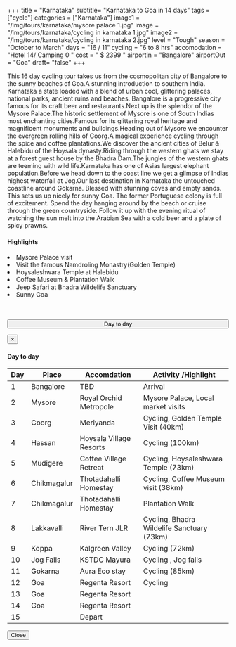 +++
title = "Karnataka"
subtitle= "Karnataka to Goa in 14 days"
tags = ["cycle"]
categories = ["Karnataka"]
image1 = "/img/tours/karnataka/mysore palace 1.jpg"
image = "/img/tours/karnataka/cycling in karnataka 1.jpg"
image2 = "/img/tours/karnataka/cycling in karnataka 2.jpg"
level =  "Tough" 
season =  "October to March"
days =  "16 / 11"
cycling = "6 to 8 hrs"
accomodation = "Hotel 14/ Camping 0 "
cost = " $ 2399 "
airportin = "Bangalore"
airportOut =  "Goa"
draft= "false"
+++
 

<div class="col-sm-8 desc">
<p>
This 16 day cycling tour takes us from the cosmopolitan city of Bangalore to the sunny beaches of Goa.A stunning introduction to southern India. Karnataka a state loaded with a blend of urban cool, glittering palaces, national parks, ancient ruins and beaches. Bangalore is a progressive city famous for its craft beer and restaurants.Next up is the splendor of the Mysore Palace.The historic settlement of Mysore is one of South Indias most enchanting cities.Famous for its glittering royal heritage and magnificent monuments and buildings.Heading out of Mysore we encounter the evergreen rolling hills of Coorg.A magical experience cycling through the spice and coffee plantations.We discover the ancient cities of Belur & Halebidu of the Hoysala dynasty.Riding through the western ghats we stay at a forest guest house by the Bhadra Dam.The jungles of the western ghats are teeming with wild life.Karnataka has one of Asias largest elephant population.Before we head down to the coast line we get a glimpse of Indias highest waterfall at Jog.Our last destination in Karnataka the untouched coastline around Gokarna. Blessed with stunning coves and empty sands. This sets us up nicely for sunny Goa. The former Portuguese colony is full of excitement. Spend the day hanging around by the beach or cruise through the green countryside. Follow it up with the evening ritual of watching the sun melt into the Arabian Sea with a cold beer and a plate of spicy prawns.</p>
</div>

<div class = "col-sm-3 high">
<h4>Highlights</h4>
<li> Mysore Palace visit
<li> Visit the famous Namdroling Monastry(Golden Temple)
<li> Hoysaleshwara Temple at Halebidu
<li> Coffee Museum & Plantation Walk
<li> Jeep Safari at Bhadra Wildelife Sanctuary
<li> Sunny Goa

<br><br>
<button type="button" class="btn btn-main" data-toggle="modal" data-target="#dayModal" style="width: 100%; padding: 0px 0px 0px -40px;">
Day to day</button>

<!-- Modal -->
<div id="dayModal" class="modal fade" role="dialog">
<div class="modal-dialog">

<!-- Modal content-->
<div class="modal-content">
<div class="modal-header">
<button type="button" class="close" data-dismiss="modal">&times;</button>
<h4 class="modal-title">Day to day</h4>
</div>
<div class="modal-body">
<div class="col-sm-3 table">
<table >
<thead>
<tr>
<th> 
<div class="itinicon">
<i class="ion-android-calendar"></i></div>
<div class="list-text"> 
Day   
</th>
<th>
<div class="itinicon">
<i class="ion-android-locate"></i></div>
<div class="list-text">  
Place   </th>
<th>
<div class="itinicon">
<i class="ion-android-home"></i></div>
<div class="list-text"> 
Accomdation  </th>
<th>
<div class="itinicon">
<i class="ion-android-bicycle"></i></div>
<div class="list-text">  
Activity /Highlight </th>
</tr></thead>
<tbody>
<tr><td> 1</td><td>Bangalore</td><td>TBD </td><td>Arrival </td>
<tr><td> 2</td><td>Mysore</td><td>Royal Orchid Metropole </td><td>Mysore Palace, Local market visits</td>
<tr><td> 3</td><td>Coorg</td><td>Meriyanda </td><td>Cycling, Golden Temple Visit (40km)</td>
<tr><td> 4</td><td>Hassan</td><td>Hoysala Village Resorts </td><td>Cycling (100km)</td>
<tr><td> 5</td><td>Mudigere</td><td>Coffee Village Retreat </td><td>Cycling, Hoysaleshwara Temple (73km)</td>
<tr><td> 6</td><td>Chikmagalur</td><td>Thotadahalli Homestay </td><td>Cycling, Coffee Museum visit (38km)</td>
<tr><td> 7</td><td>Chikmagalur</td><td>Thotadahalli Homestay </td><td>Plantation Walk</td>
<tr><td> 8</td><td>Lakkavalli</td><td>River Tern JLR </td><td>Cycling, Bhadra Wildelife Sanctuary (73km)</td>
<tr><td> 9</td><td>Koppa</td><td>Kalgreen Valley </td><td>Cycling (72km)</td>
<tr><td> 10</td><td>Jog Falls</td><td>KSTDC Mayura </td><td>Cycling , Jog falls</td>
<tr><td> 11</td><td>Gokarna</td><td>Aura Eco stay </td><td>Cycling (85km)</td>
<tr><td> 12</td><td>Goa</td><td>Regenta Resort </td><td>Cycling</td>
<tr><td> 13</td><td>Goa</td><td>Regenta Resort </td><td></td>
<tr><td> 14</td><td>Goa</td><td>Regenta Resort </td><td></td>
<tr><td> 15</td><td></td><td>Depart</td><td></td>
</tbody>
</table></div>
</div>
<div class="modal-footer">
<button type="button" class="btn btn-main" data-dismiss="modal">Close</button>
</div>
</div>
</div>
</div>
</div>
</div>
</div>


<br><br>

<div id="mapid" style="width: 100%; height: 400px;"></div>
<script>
	var mymap = L.map('mapid').setView([13.864924122185723, 76.64886474609375], 7);
	L.tileLayer('https://tile.thunderforest.com/cycle/{z}/{x}/{y}.png?apikey=10771ad162c94f459d234529910e1de0', {
	attribution: '&copy; <a href="http://www.thunderforest.com/">Thunderforest</a>, &copy; <a href="http://www.openstreetmap.org/copyright">OpenStreetMap</a>',
	apikey: '<your apikey>', 
    maxZoom: 22,
		id: 'mapbox.streets'
	}).addTo(mymap);
	var cycleIcon = L.icon({
    iconUrl: '/img/cycle.svg',
    iconSize:     [20, 20], // size of the icon
    iconAnchor:   [1, 2], // point of the icon which will correspond to marker's location
    popupAnchor:  [5, 5] // point from which the popup should open relative to the iconAnchor
});
L.marker([12.325328074276468, 76.64886474609375], {icon: cycleIcon}).addTo(mymap);
var geojson = {
	"type": "FeatureCollection",
	"features": [
	{
			"type": "Feature",
			"geometry": {
				"type": "Point",
				"coordinates": [77.5758361, 12.9731529, ]
			},
			"properties": {
				"name": "BANGALORE",
				"type": "Generic",
				"ele": "912.0"
			}
		},
		{
			"type": "Feature",
			"geometry": {
				"type": "Point",
				"coordinates": [76.64886474609375, 12.325328074276468]
			},
			"properties": {
				"name": "MYSURU",
				"type": "Generic",
				"ele": "763.0"
			}
		},
		{
			"type": "Feature",
			"geometry": {
				"type": "Point",
				"coordinates": [75.726013, 12.480912]
			},
			"properties": {
				"name": "COORG",
				"type": "Generic",
				"ele": "1057.0"
			}
		},
		{
			"type": "Feature",
			"geometry": {
				"type": "Point",
				"coordinates": [76.102294921875, 12.97244201057838]
			},
			"properties": {
				"name": "HASSAN",
				"type": "Generic",
				"ele": "941.0"
			}
		},
		{
			"type": "Feature",
			"geometry": {
				"type": "Point",
				"coordinates": [75.8331298828125, 13.135653750651828]
			},
			"properties": {
				"name": "KAIMARA",
				"type": "Generic",
				"ele": "992.0"
			}
		},
		{
			"type": "Feature",
			"geometry": {
				"type": "Point",
				"coordinates": [75.7122802734375, 13.360226634252003]
			},
			"properties": {
				"name": "LAKKAVALI",
				"type": "Generic",
				"ele": "1158.0"
			}
		},
		{
			"type": "Feature",
			"geometry": {
				"type": "Point",
				"coordinates": [75.2728271484375, 13.686019186915203]
			},
			"properties": {
				"name": "TIRTHAHALLI",
				"type": "Generic",
				"ele": "674.0"
			}
		},
		{
			"type": "Feature",
			"geometry": {
				"type": "Point",
				"coordinates": [74.87422943115234, 13.864924122185723]
			},
			"properties": {
				"name": "KODACHADRI",
				"type": "Generic",
				"ele": "1063.0"
			}
		},
		{
			"type": "Feature",
			"geometry": {
				"type": "Point",
				"coordinates": [74.80453491210938, 14.20980748955709]
			},
			"properties": {
				"name": "JOG FALLS",
				"type": "Generic",
				"ele": "470.0"
			}
		},
		{
			"type": "Feature",
			"geometry": {
				"type": "Point",
				"coordinates": [74.82582092285156, 14.614502355742749]
			},
			"properties": {
				"name": "SIRSI",
				"type": "Generic",
				"ele": "605.0"
			}
		},
		{
			"type": "Feature",
			"geometry": {
				"type": "Point",
				"coordinates": [74.63356018066406, 15.24611671724843]
			},
			"properties": {
				"name": "DANDELI",
				"type": "Generic",
				"ele": "451.0"
			}
		},
		{
			"type": "Feature",
			"geometry": {
				"type": "Point",
				"coordinates": [74.15290832519531, 15.667027686361378]
			},
			"properties": {
				"name": "CHORLA GHATS",
				"type": "Generic",
				"ele": "762.0"
			}
		},
		{
			"type": "Feature",
			"geometry": {
				"type": "Point",
				"coordinates": [73.72444152832031, 15.659093914962487]
			},
			"properties": {
				"name": "MANDREM",
				"type": "Generic",
				"ele": "55.0"
			}
		},
		{
			"type": "Feature",
			"geometry": {
				"type": "Point",
				"coordinates": [73.81610870361328, 15.392959638696668]
			},
			"properties": {
				"name": "VASCO",
				"type": "Generic",
				"ele": "20.0"
			}
		},
		{
			"type": "Feature",
            			"geometry": { "type": "MultiLineString",
                        "coordinates": [[[77.5758361, 12.9731529, 912.0], 
                        [76.6612243, 12.2924139, 737.0], 
                        [75.7328796, 12.4185134, 1146.0],
                        [76.1009216, 12.9892112, 948.0],
                        [75.8600807, 13.1658312, 966.0], 
                        [75.7441234, 13.3717947, 1194.0], 
                        [75.6537437, 13.7024523, 631.0], 
                        [75.2532577, 13.6888649, 611.0], 
                        [75.0620269, 13.7727326, 781.0], 
                        [74.8700237, 13.8564581, 1287.0],
                        [74.7957801, 14.2185489, 440.0], 
                        [74.8352622, 14.6162309, 609.0], 
                        [74.6234321, 15.246184, 461.0], 
                        [74.1475868, 15.659161, 768.0], 
                        [73.7187767, 15.6674253, 12.0], 
                        [73.71915, 15.66803, 15.0], 
                        [73.71927, 15.66796, 15.0], 
                        [73.7213, 15.66727, 18.0], 
                        [73.72172, 15.66714, 16.0], 
                        [73.72198, 15.66659, 16.0], 
                        [73.72215, 15.66638, 16.0], 
                        [73.72235, 15.66619, 16.0], 
                        [73.72271, 15.66566, 17.0], 
                        [73.72332, 15.66508, 14.0], 
                        [73.72341, 15.66502, 14.0], 
                        [73.7233, 15.66413, 13.0], 
                        [73.72327, 15.66407, 13.0], 
                        [73.7232, 15.66406, 13.0], 
                        [73.72289, 15.66405, 14.0], 
                        [73.72223, 15.6641, 14.0], 
                        [73.72156, 15.66421, 16.0], 
                        [73.72066, 15.6644, 17.0], 
                        [73.7197, 15.66455, 18.0], 
                        [73.71946, 15.66453, 18.0], 
                        [73.71919, 15.66446, 17.0], 
                        [73.71809, 15.66391, 21.0], 
                        [73.71792, 15.66358, 19.0], 
                        [73.71724, 15.66267, 17.0], 
                        [73.71692, 15.66168, 12.0], 
                        [73.71662, 15.66095, 11.0], 
                        [73.71659, 15.66031, 12.0], [73.71667, 15.66002, 13.0], [73.71692, 15.65953, 13.0], [73.71693, 15.65921, 12.0], [73.717, 15.65893, 12.0], [73.71724, 15.65845, 11.0], [73.71723, 15.65834, 11.0], [73.7168, 15.65795, 8.0], [73.71685, 15.65702, 7.0], [73.71677, 15.65646, 8.0], [73.71675, 15.65621, 8.0], [73.71677, 15.65605, 9.0], [73.71686, 15.65582, 10.0], [73.71687, 15.65574, 10.0], [73.71684, 15.65567, 11.0], [73.71601, 15.65483, 10.0], [73.71594, 15.65465, 10.0], [73.71591, 15.65425, 13.0], [73.71599, 15.65376, 11.0], [73.71611, 15.65188, 9.0], [73.71629, 15.65137, 10.0], [73.71646, 15.65068, 9.0], [73.71648, 15.64993, 10.0], [73.71651, 15.64975, 10.0], [73.71658, 15.64962, 11.0], [73.71672, 15.64945, 13.0], [73.71687, 15.64919, 13.0], [73.71701, 15.64887, 11.0], [73.71769, 15.64747, 20.0], [73.71773, 15.64734, 18.0], [73.71777, 15.64712, 17.0], [73.71781, 15.64695, 17.0], [73.71802, 15.64639, 20.0], [73.71826, 15.64603, 20.0], [73.71829, 15.64594, 20.0], [73.71832, 15.64558, 19.0], [73.71839, 15.64538, 18.0], [73.71857, 15.64506, 17.0], [73.71883, 15.64469, 15.0], [73.7219, 15.64139, 12.0], [73.72254, 15.64064, 14.0], [73.72405, 15.63913, 19.0], [73.7254, 15.63794, 20.0], [73.72655, 15.63647, 11.0], [73.72669, 15.63611, 8.0], [73.72675, 15.63603, 7.0], [73.72846, 15.63502, 5.0], [73.72989, 15.63392, 5.0], [73.73167, 15.63293, 5.0], [73.73268, 15.63258, 7.0], [73.73366, 15.63213, 6.0], [73.73533, 15.63112, 8.0], [73.73627, 15.63046, 9.0], [73.73637, 15.6306, 7.0], [73.73657, 15.63099, 7.0], [73.73734, 15.63201, 6.0], [73.73805, 15.63333, 8.0], [73.73846, 15.63423, 12.0], [73.73856, 15.63421, 12.0], [73.73873, 15.6341, 12.0], [73.73893, 15.63388, 11.0], [73.73909, 15.63378, 11.0], [73.73958, 15.63353, 12.0], [73.74018, 15.63305, 13.0], [73.74034, 15.63297, 12.0], [73.74041, 15.63296, 11.0], [73.7406, 15.63288, 10.0], [73.74085, 15.63273, 10.0], [73.74095, 15.63265, 10.0], [73.74111, 15.63256, 9.0], [73.74117, 15.63257, 9.0], [73.74138, 15.63265, 9.0], [73.74154, 15.63269, 9.0], [73.7417, 15.63266, 10.0], [73.74186, 15.63272, 10.0], [73.74194, 15.63282, 10.0], [73.74201, 15.63297, 10.0], [73.74205, 15.63313, 11.0], [73.74209, 15.63319, 11.0], [73.74215, 15.6332, 11.0], [73.7422, 15.6332, 11.0], [73.74229, 15.63312, 11.0], [73.74307, 15.63271, 10.0], [73.74353, 15.63238, 12.0], [73.74378, 15.63226, 13.0], [73.74427, 15.6318, 12.0], [73.74523, 15.63136, 10.0], [73.74549, 15.63115, 10.0], [73.74606, 15.63017, 11.0], [73.74622, 15.63002, 10.0], [73.74651, 15.62989, 9.0], [73.7467, 15.62985, 8.0], [73.74687, 15.62987, 9.0], [73.74808, 15.63041, 11.0], [73.74868, 15.63057, 9.0], [73.74933, 15.63084, 8.0], [73.7495, 15.63093, 8.0], [73.75069, 15.63201, 10.0], [73.75083, 15.63222, 10.0], [73.75094, 15.63284, 10.0], [73.75096, 15.63342, 9.0], [73.75112, 15.63396, 10.0], [73.7514, 15.63428, 8.0], [73.75198, 15.63474, 7.0], [73.75272, 15.63601, 11.0], [73.75313, 15.63659, 11.0], [73.7543, 15.63773, 10.0], [73.75506, 15.63837, 13.0], [73.75604, 15.63926, 10.0], [73.7571, 15.63996, 11.0], [73.75865, 15.64089, 14.0], [73.75896, 15.64098, 14.0], [73.75901, 15.6408, 12.0], [73.75926, 15.6403, 8.0], [73.7593, 15.64009, 6.0], [73.75907, 15.63873, 7.0], [73.75905, 15.63742, 9.0], [73.75946, 15.63569, 5.0], [73.75993, 15.63091, 4.0], [73.76007, 15.6301, 8.0], [73.76036, 15.62932, 11.0], [73.76052, 15.62904, 11.0], [73.76109, 15.62855, 10.0], [73.76144, 15.62806, 11.0], [73.76158, 15.62779, 11.0], [73.76166, 15.62726, 12.0], [73.76177, 15.62708, 12.0], [73.76225, 15.62674, 13.0], [73.76245, 15.62662, 13.0], [73.7624, 15.62549, 12.0], [73.76246, 15.62519, 10.0], [73.76303, 15.62457, 13.0], [73.76359, 15.62422, 15.0], [73.76402, 15.624, 12.0], [73.76416, 15.62358, 11.0], [73.76438, 15.62322, 10.0], [73.76456, 15.6228, 12.0], [73.76465, 15.62273, 11.0], [73.76482, 15.62266, 10.0], [73.76503, 15.62229, 10.0], [73.76533, 15.62218, 12.0], [73.76553, 15.62185, 12.0], [73.76571, 15.62139, 12.0], [73.76586, 15.62045, 13.0], [73.76607, 15.61982, 11.0], [73.76607, 15.61935, 11.0], [73.76663, 15.61907, 11.0], [73.76684, 15.61887, 10.0], [73.7674, 15.61857, 12.0], [73.76816, 15.61863, 14.0], [73.76852, 15.61884, 14.0], [73.76906, 15.61877, 14.0], [73.76926, 15.6188, 15.0], [73.76949, 15.61811, 16.0], [73.76966, 15.61785, 14.0], [73.7703, 15.61747, 11.0], [73.7704, 15.61733, 8.0], [73.77042, 15.61716, 6.0], [73.7701, 15.6157, 8.0], [73.77009, 15.61543, 8.0], [73.77001, 15.61487, 9.0], [73.77002, 15.61476, 9.0], [73.76994, 15.61433, 9.0], [73.76995, 15.61428, 9.0], [73.76993, 15.61404, 9.0], [73.7696, 15.61349, 12.0], [73.7698, 15.61304, 16.0], [73.76994, 15.61261, 24.0], [73.77092, 15.61003, 44.0], [73.77087, 15.6092, 53.0], [73.7711, 15.60837, 64.0], [73.77134, 15.60738, 71.0], [73.77131, 15.6072, 73.0], [73.77029, 15.60584, 75.0], [73.77023, 15.60575, 75.0], [73.77092, 15.60302, 74.0], [73.77131, 15.60181, 67.0], [73.77177, 15.60124, 54.0], [73.77227, 15.601, 47.0], [73.77264, 15.60071, 41.0], [73.77267, 15.60057, 38.0], [73.77277, 15.59912, 23.0], [73.77242, 15.59523, 15.0], [73.77213, 15.59421, 7.0], [73.77192, 15.59307, 10.0], [73.77192, 15.59131, 18.0], [73.77188, 15.59008, 25.0], [73.77194, 15.58886, 29.0], [73.77227, 15.58783, 33.0], [73.77279, 15.58673, 38.0], [73.77316, 15.58622, 43.0], [73.77338, 15.5858, 52.0], [73.77351, 15.58567, 53.0], [73.77532, 15.5848, 44.0], [73.77623, 15.58408, 34.0], [73.77635, 15.58391, 35.0], [73.77681, 15.58372, 32.0], [73.7772, 15.58353, 29.0], [73.77764, 15.58352, 26.0], [73.77803, 15.58358, 25.0], [73.7785, 15.58349, 23.0], [73.77961, 15.58333, 18.0], [73.78039, 15.58291, 15.0], [73.78097, 15.58263, 16.0], [73.78146, 15.58252, 15.0], [73.78368, 15.581, 10.0], [73.7843, 15.58039, 12.0], [73.78549, 15.58001, 13.0], [73.78533, 15.5797, 10.0], [73.78537, 15.57951, 9.0], [73.78564, 15.57928, 9.0], [73.78684, 15.57872, 8.0], [73.78766, 15.57841, 12.0], [73.78731, 15.57719, 13.0], [73.78732, 15.57707, 12.0], [73.78752, 15.57695, 11.0], [73.78763, 15.57669, 10.0], [73.7878, 15.57654, 10.0], [73.78777, 15.5762, 10.0], [73.78804, 15.57599, 11.0], [73.78825, 15.57602, 12.0], [73.7886, 15.57592, 15.0], [73.78899, 15.57561, 15.0], [73.78914, 15.57527, 14.0], [73.78958, 15.57501, 15.0], [73.79062, 15.57411, 15.0], [73.79104, 15.574, 15.0], [73.79188, 15.57407, 13.0], [73.79321, 15.57349, 11.0], [73.79439, 15.57313, 11.0], [73.79515, 15.57268, 12.0], [73.79565, 15.57253, 13.0], [73.79577, 15.57243, 13.0], [73.79596, 15.57204, 14.0], [73.79608, 15.5719, 13.0], [73.79638, 15.57167, 13.0], [73.79691, 15.57145, 12.0], [73.79773, 15.57033, 13.0], [73.79799, 15.5701, 13.0], [73.79861, 15.56991, 11.0], [73.79908, 15.56959, 11.0], [73.7997, 15.56942, 9.0], [73.79991, 15.56918, 8.0], [73.80028, 15.56888, 10.0], [73.80151, 15.56758, 11.0], [73.80177, 15.56724, 11.0], [73.80191, 15.56688, 11.0], [73.80203, 15.56675, 12.0], [73.80236, 15.56667, 13.0], [73.80311, 15.5667, 15.0], [73.80433, 15.56646, 9.0], [73.80417, 15.56465, 16.0], [73.80384, 15.56311, 20.0], [73.80366, 15.56212, 17.0], [73.80348, 15.56204, 17.0], [73.80314, 15.56195, 17.0], [73.803, 15.56175, 18.0], [73.80271, 15.56158, 21.0], [73.80248, 15.56147, 23.0], [73.80214, 15.56118, 22.0], [73.80192, 15.5609, 19.0], [73.80193, 15.56054, 16.0], [73.80189, 15.56038, 16.0], [73.80191, 15.55976, 13.0], [73.80232, 15.55734, 8.0], [73.80235, 15.55656, 5.0], [73.80229, 15.5543, 9.0], [73.80215, 15.55265, 13.0], [73.80245, 15.551, 10.0], [73.80248, 15.55062, 9.0], [73.80277, 15.54959, 10.0], [73.80273, 15.54887, 9.0], [73.80288, 15.54834, 8.0], [73.80284, 15.54728, 17.0], [73.80268, 15.54613, 21.0], [73.80381, 15.54592, 20.0], [73.80532, 15.54534, 23.0], [73.80564, 15.54526, 20.0], [73.80609, 15.5447, 23.0], [73.80865, 15.54345, 25.0], [73.80952, 15.5435, 28.0], [73.81096, 15.54305, 24.0], [73.81168, 15.54334, 22.0], [73.81522, 15.54363, 30.0], [73.8159, 15.5431, 34.0], [73.81646, 15.54195, 40.0], [73.81677, 15.54008, 52.0], [73.81985, 15.53668, 58.0], [73.82088, 15.53503, 58.0], [73.82401, 15.532, 64.0], [73.82429, 15.53168, 65.0], [73.82454, 15.53145, 64.0], [73.82475, 15.53137, 63.0], [73.82479, 15.5314, 64.0], [73.82484, 15.5314, 64.0], [73.82487, 15.53139, 64.0], [73.82491, 15.53132, 63.0], [73.82491, 15.53129, 63.0], [73.8265, 15.53102, 63.0], [73.82648, 15.53026, 61.0], [73.82698, 15.53025, 63.0], [73.82756, 15.53015, 65.0], [73.82805, 15.5301, 66.0], [73.82808, 15.52985, 65.0], [73.82851, 15.52997, 67.0], [73.82896, 15.52993, 66.0], [73.82892, 15.52951, 62.0], [73.82895, 15.52927, 62.0], [73.82935, 15.52832, 63.0], [73.83067, 15.52369, 61.0], [73.83072, 15.52359, 61.0], [73.83112, 15.52245, 65.0], [73.83123, 15.52208, 66.0], [73.83192, 15.52229, 65.0], [73.83319, 15.51867, 64.0], [73.83319, 15.51847, 64.0], [73.83301, 15.51745, 63.0], [73.83344, 15.51735, 64.0], [73.8336, 15.51729, 63.0], [73.834, 15.517, 61.0], [73.83424, 15.51675, 59.0], [73.83485, 15.51602, 62.0], [73.83526, 15.51488, 63.0], [73.83551, 15.5143, 63.0], [73.83549, 15.51394, 60.0], [73.83537, 15.51343, 57.0], [73.83508, 15.51255, 55.0], [73.83503, 15.51228, 55.0], [73.83501, 15.51202, 53.0], [73.83502, 15.51162, 48.0], [73.83521, 15.51098, 47.0], [73.8356, 15.51019, 48.0], [73.83588, 15.50939, 45.0], [73.83641, 15.50766, 27.0], [73.83647, 15.50757, 25.0], [73.83653, 15.50739, 22.0], [73.8367, 15.50662, 14.0], [73.83676, 15.50612, 9.0], [73.83741, 15.49992, 2.0], [73.8378, 15.49604, 3.0], [73.83797, 15.49577, 4.0], [73.83823, 15.49569, 3.0], [73.83832, 15.49563, 3.0], [73.83836, 15.49553, 3.0], [73.83835, 15.49542, 3.0], [73.83843, 15.49528, 3.0], [73.83859, 15.49511, 3.0], [73.83933, 15.49446, 6.0], [73.84023, 15.49391, 6.0], [73.84351, 15.4917, 4.0], [73.844, 15.49144, 5.0], [73.84409, 15.49144, 5.0], [73.84416, 15.4914, 5.0], [73.84419, 15.49137, 4.0], [73.84421, 15.49129, 4.0], [73.84421, 15.49123, 4.0], [73.84433, 15.49103, 3.0], [73.84477, 15.49056, 5.0], [73.84519, 15.48996, 3.0], [73.84563, 15.48911, 4.0], [73.84646, 15.4865, 4.0], [73.84718, 15.48406, 1.0], [73.84773, 15.48211, 2.0], [73.84852, 15.47953, 4.0], [73.84854, 15.47935, 4.0], [73.84851, 15.47908, 6.0], [73.84859, 15.47875, 6.0], [73.8485, 15.47871, 8.0], [73.8484, 15.47864, 9.0], [73.84819, 15.4782, 14.0], [73.84788, 15.47743, 13.0], [73.84769, 15.4772, 15.0], [73.84662, 15.47633, 12.0], [73.84569, 15.47608, 11.0], [73.84636, 15.47408, 17.0], [73.84651, 15.4735, 17.0], [73.84652, 15.47286, 18.0], [73.84633, 15.47158, 14.0], [73.84634, 15.47047, 15.0], [73.84649, 15.46935, 10.0], [73.84656, 15.46903, 12.0], [73.84696, 15.46718, 14.0], [73.84717, 15.46644, 15.0], [73.84729, 15.46614, 15.0], [73.84728, 15.46539, 19.0], [73.84725, 15.46492, 25.0], [73.84722, 15.46474, 26.0], [73.8467, 15.46435, 19.0], [73.84642, 15.46406, 24.0], [73.84649, 15.46397, 26.0], [73.84685, 15.46368, 30.0], [73.84696, 15.46352, 31.0], [73.84692, 15.46297, 40.0], [73.84629, 15.46295, 46.0], [73.84631, 15.46219, 51.0], [73.84633, 15.46193, 54.0], [73.84729, 15.46193, 54.0], [73.8485, 15.46195, 56.0], [73.84856, 15.46182, 56.0], [73.84868, 15.46174, 55.0], [73.8509, 15.46176, 58.0], [73.85103, 15.46168, 58.0], [73.85147, 15.46041, 61.0], [73.85152, 15.4604, 61.0], [73.85154, 15.46015, 62.0], [73.85183, 15.45993, 62.0], [73.85202, 15.45918, 58.0], [73.85224, 15.45861, 48.0], [73.85228, 15.45826, 44.0], [73.85196, 15.45762, 33.0], [73.85123, 15.45712, 25.0], [73.8511, 15.45691, 20.0], [73.8511, 15.45676, 17.0], [73.85153, 15.45534, 14.0], [73.85159, 15.4548, 15.0], [73.85184, 15.45418, 11.0], [73.85222, 15.45266, 13.0], [73.85236, 15.45237, 13.0], [73.85255, 15.45214, 14.0], [73.85283, 15.45154, 16.0], [73.85309, 15.45047, 13.0], [73.85326, 15.45018, 14.0], [73.85321, 15.44933, 18.0], [73.85388, 15.44888, 18.0], [73.85433, 15.44842, 20.0], [73.85442, 15.44814, 22.0], [73.85439, 15.44755, 22.0], [73.85448, 15.44712, 20.0], [73.85525, 15.44618, 21.0], [73.85562, 15.44539, 18.0], [73.85603, 15.44489, 17.0], [73.85639, 15.44466, 17.0], [73.85725, 15.44463, 20.0], [73.85755, 15.44452, 20.0], [73.8579, 15.44399, 20.0], [73.85843, 15.44358, 20.0], [73.85915, 15.44279, 17.0], [73.85941, 15.44266, 15.0], [73.8598, 15.44257, 12.0], [73.8599, 15.4425, 11.0], [73.86006, 15.44224, 9.0], [73.86032, 15.44161, 9.0], [73.86044, 15.44151, 9.0], [73.86125, 15.44167, 14.0], [73.86156, 15.44191, 15.0], [73.86182, 15.44199, 14.0], [73.86308, 15.44181, 11.0], [73.86408, 15.44197, 10.0], [73.86448, 15.44222, 9.0], [73.86484, 15.44275, 9.0], [73.86512, 15.44298, 7.0], [73.86534, 15.4433, 5.0], [73.86615, 15.44325, 7.0], [73.8663, 15.44319, 6.0], [73.86775, 15.44188, 6.0], [73.86819, 15.4415, 4.0], [73.86852, 15.4413, 6.0], [73.86874, 15.44121, 7.0], [73.86953, 15.44056, 10.0], [73.87009, 15.44032, 10.0], [73.87035, 15.44024, 10.0], [73.87063, 15.44018, 10.0], [73.87118, 15.44018, 8.0], [73.87313, 15.44026, 7.0], [73.87537, 15.4404, 4.0], [73.87642, 15.44043, 6.0], [73.87663, 15.44045, 7.0], [73.87674, 15.44043, 6.0], [73.87732, 15.44023, 4.0], [73.87801, 15.43994, 2.0], [73.87882, 15.43944, 5.0], [73.88, 15.43864, 10.0], [73.88052, 15.43825, 9.0], [73.88154, 15.43742, 5.0], [73.88343, 15.43572, 7.0], [73.88574, 15.43362, 6.0], [73.88624, 15.43322, 4.0], [73.88697, 15.43272, 8.0], [73.88732, 15.43246, 7.0], [73.88766, 15.43218, 5.0], [73.88972, 15.43023, 1.0], [73.8918, 15.42829, 4.0], [73.89243, 15.42774, 5.0], [73.89581, 15.42506, 11.0], [73.89658, 15.4245, 8.0], [73.89684, 15.42434, 8.0], [73.89714, 15.4242, 9.0], [73.8979, 15.42393, 10.0], [73.89944, 15.42343, 8.0], [73.90054, 15.42299, 6.0], [73.90065, 15.42292, 7.0], [73.90074, 15.42285, 7.0], [73.90083, 15.42271, 7.0], [73.90141, 15.42156, 9.0], [73.90163, 15.42106, 7.0], [73.90166, 15.4209, 6.0], [73.90216, 15.42092, 7.0], [73.90257, 15.42092, 7.0], [73.90289, 15.42085, 7.0], [73.90301, 15.42066, 8.0], [73.90317, 15.42023, 8.0], [73.90362, 15.4199, 9.0], [73.90394, 15.41963, 8.0], [73.90391, 15.41937, 8.0], [73.90378, 15.41902, 8.0], [73.90364, 15.41873, 8.0], [73.90372, 15.41867, 8.0], [73.90468, 15.41802, 12.0], [73.90516, 15.41765, 10.0], [73.90561, 15.41707, 10.0], [73.90672, 15.41569, 8.0], [73.90695, 15.41532, 4.0], [73.90701, 15.41514, 3.0], [73.90704, 15.41502, 2.0], [73.90707, 15.41457, 1.0], [73.90699, 15.41054, 1.0], [73.90684, 15.40856, 16.0], [73.90726, 15.40692, 16.0], [73.90721, 15.40631, 15.0], [73.90721, 15.4059, 12.0], [73.90723, 15.40548, 11.0], [73.90733, 15.40515, 12.0], [73.90742, 15.40476, 11.0], [73.9079, 15.40312, 10.0], [73.90795, 15.40303, 10.0], [73.908, 15.4029, 10.0], [73.90807, 15.40264, 11.0], [73.90814, 15.40256, 13.0], [73.90814, 15.40246, 12.0], [73.90812, 15.40241, 11.0], [73.9081, 15.40237, 10.0], [73.90801, 15.40232, 9.0], [73.90792, 15.40231, 8.0], [73.90787, 15.40232, 7.0], [73.9078, 15.40237, 7.0], [73.90769, 15.40236, 6.0], [73.90733, 15.40228, 5.0], [73.90682, 15.40221, 5.0], [73.90643, 15.40211, 3.0], [73.90633, 15.4021, 3.0], [73.90594, 15.40194, 3.0], [73.90554, 15.40181, 4.0], [73.90529, 15.40179, 4.0], [73.90401, 15.40176, 2.0], [73.90223, 15.40176, 2.0], [73.90006, 15.40173, 5.0], [73.89985, 15.40177, 5.0], [73.89967, 15.40184, 4.0], [73.8994, 15.40196, 4.0], [73.8981, 15.40287, 9.0], [73.89777, 15.40306, 8.0], [73.89725, 15.40319, 8.0], [73.89493, 15.4033, 5.0], [73.89324, 15.40343, 10.0], [73.893, 15.40343, 10.0], [73.89274, 15.40338, 9.0], [73.89168, 15.40304, 12.0], [73.89148, 15.40296, 11.0], [73.89134, 15.40287, 11.0], [73.89108, 15.40259, 13.0], [73.8907, 15.40203, 11.0], [73.89039, 15.40162, 12.0], [73.89019, 15.40146, 12.0], [73.88996, 15.40135, 11.0], [73.88881, 15.40104, 10.0], [73.88812, 15.40084, 14.0], [73.88767, 15.40066, 13.0], [73.88659, 15.40015, 15.0], [73.88558, 15.39971, 10.0], [73.88372, 15.39908, 10.0], [73.88338, 15.39891, 13.0], [73.88299, 15.39869, 15.0], [73.88244, 15.39823, 11.0], [73.88203, 15.39795, 7.0], [73.88174, 15.3978, 9.0], [73.88145, 15.39774, 12.0], [73.88042, 15.39762, 16.0], [73.88007, 15.39756, 16.0], [73.87981, 15.3975, 12.0], [73.87877, 15.39708, 10.0], [73.87787, 15.39679, 18.0], [73.87691, 15.39669, 14.0], [73.87658, 15.39663, 13.0], [73.87617, 15.39651, 12.0], [73.87472, 15.39599, 12.0], [73.87418, 15.39585, 7.0], [73.87382, 15.39578, 5.0], [73.87359, 15.39576, 5.0], [73.87322, 15.39576, 10.0], [73.87222, 15.39583, 10.0], [73.87195, 15.39586, 9.0], [73.87134, 15.39607, 6.0], [73.87102, 15.39627, 6.0], [73.87079, 15.39653, 8.0], [73.8706, 15.39682, 10.0], [73.87048, 15.39707, 8.0], [73.87043, 15.39726, 7.0], [73.87043, 15.39747, 8.0], [73.87017, 15.39883, 10.0], [73.87009, 15.39944, 11.0], [73.87005, 15.39958, 10.0], [73.86996, 15.39976, 10.0], [73.86976, 15.40008, 10.0], [73.8695, 15.40041, 12.0], [73.86924, 15.4007, 12.0], [73.86892, 15.40096, 12.0], [73.86854, 15.40119, 10.0], [73.86824, 15.40132, 9.0], [73.86748, 15.40153, 15.0], [73.86717, 15.40163, 14.0], [73.86674, 15.4018, 12.0], [73.86659, 15.40183, 11.0], [73.86641, 15.40185, 11.0], [73.86597, 15.40183, 10.0], [73.86459, 15.40166, 10.0], [73.86355, 15.4015, 10.0], [73.86303, 15.40128, 13.0], [73.86248, 15.40099, 13.0], [73.86184, 15.40061, 15.0], [73.8614, 15.40029, 15.0], [73.86102, 15.39985, 15.0], [73.86047, 15.39916, 14.0], [73.86001, 15.3985, 15.0], [73.85956, 15.39781, 13.0], [73.85926, 15.39738, 12.0], [73.859, 15.39713, 10.0], [73.85877, 15.39702, 9.0], [73.85853, 15.39701, 9.0], [73.85828, 15.39704, 10.0], [73.85808, 15.39712, 12.0], [73.8579, 15.39729, 13.0], [73.85783, 15.3974, 13.0], [73.85777, 15.39756, 12.0], [73.85763, 15.39816, 16.0], [73.85744, 15.39884, 15.0], [73.85731, 15.39914, 13.0], [73.85715, 15.39939, 14.0], [73.85701, 15.39959, 14.0], [73.85685, 15.39971, 15.0], [73.85622, 15.40001, 15.0], [73.85556, 15.40028, 14.0], [73.85524, 15.40038, 14.0], [73.85307, 15.40081, 16.0], [73.8528, 15.40085, 15.0], [73.85242, 15.40087, 13.0], [73.85065, 15.40066, 15.0], [73.85045, 15.40061, 15.0], [73.8503, 15.40053, 15.0], [73.8502, 15.40044, 14.0], [73.85004, 15.40024, 14.0], [73.84993, 15.4, 17.0], [73.84949, 15.39893, 8.0], [73.84939, 15.39873, 8.0], [73.84928, 15.39857, 8.0], [73.84907, 15.39846, 8.0], [73.84792, 15.39807, 9.0], [73.84681, 15.39773, 12.0], [73.84646, 15.39756, 14.0], [73.84611, 15.39754, 9.0], [73.8457, 15.39762, 7.0], [73.84506, 15.39786, 7.0], [73.84452, 15.39811, 7.0], [73.84076, 15.39946, 11.0], [73.84048, 15.39954, 11.0], [73.84031, 15.39955, 10.0], [73.84016, 15.39952, 11.0], [73.83719, 15.39811, 8.0], [73.83698, 15.39799, 8.0], [73.8368, 15.39785, 8.0], [73.83663, 15.39763, 9.0], [73.83633, 15.3972, 17.0], [73.83617, 15.39699, 22.0], [73.83604, 15.39692, 24.0], [73.83585, 15.39688, 26.0], [73.83568, 15.39689, 26.0], [73.83546, 15.39697, 26.0], [73.83518, 15.39716, 28.0], [73.83481, 15.39754, 33.0], [73.83437, 15.39808, 33.0], [73.83403, 15.39868, 29.0], [73.8337, 15.39896, 32.0], [73.8336, 15.39899, 33.0], [73.8334, 15.39904, 34.0], [73.8332, 15.39906, 35.0], [73.8329, 15.39905, 36.0], [73.83286, 15.399, 36.0], [73.83282, 15.39899, 36.0], [73.83276, 15.39902, 36.0], [73.83274, 15.39906, 36.0], [73.83241, 15.39913, 36.0], [73.83181, 15.39917, 34.0], [73.83108, 15.3992, 27.0], [73.83079, 15.3992, 24.0], [73.83053, 15.39917, 21.0], [73.83045, 15.39912, 20.0], [73.83039, 15.39904, 19.0], [73.83035, 15.39895, 19.0], [73.83032, 15.39886, 19.0], [73.83033, 15.39864, 19.0], [73.83044, 15.39822, 19.0], [73.83045, 15.39796, 19.0], [73.83041, 15.39776, 18.0], [73.83034, 15.3976, 18.0], [73.8302, 15.3975, 15.0], [73.83008, 15.39746, 12.0], [73.82995, 15.39745, 10.0], [73.82981, 15.39747, 9.0], [73.8297, 15.39751, 8.0], [73.82941, 15.39771, 8.0], [73.82738, 15.39946, 11.0], [73.82627, 15.39977, 18.0], [73.82516, 15.40005, 8.0], [73.82484, 15.4001, 9.0], [73.82451, 15.40011, 9.0], [73.82419, 15.40009, 9.0], [73.82335, 15.39992, 9.0], [73.82256, 15.39978, 9.0], [73.81938, 15.39923, 11.0], [73.81837, 15.39908, 9.0], [73.81751, 15.39892, 12.0], [73.81723, 15.39878, 12.0], [73.81661, 15.39856, 12.0], [73.81604, 15.3993, 13.0], [73.81533, 15.39897, 10.0], [73.81412, 15.39847, 11.0], [73.8128, 15.39794, 14.0], [73.81244, 15.3988, 11.0]]],
				"bbox": [77.5758361, 15.66803, 73.71591, 12.2924139]
			},
			"properties": {
				"name": "BANGALORE to GOA - Website",
				"src": "https://www.gpsies.com/map.do?fileId=akeybitjgfpgxcdn",
				"desc": "Generated by GPSies.com https://www.gpsies.com/"
			}
		}
	]
}
L.geoJSON(geojson, {
	style : function(feature) {
		return{
			color: '#000'
		}
	},
	pointToLayer: function (geoJsonPoint, latlong) {
		return L.marker(latlong, {
			icon: cycleIcon
		})
		},
	onEachFeature: function(feature, layer){
		if(feature.geometry.type==='Point'){
			layer.bindPopup(feature.properties.name);
		}
	}	
}).addTo(mymap); 
// Disable mousewheel zoom
	mymap.scrollWheelZoom.disable();
</script>

</div>
